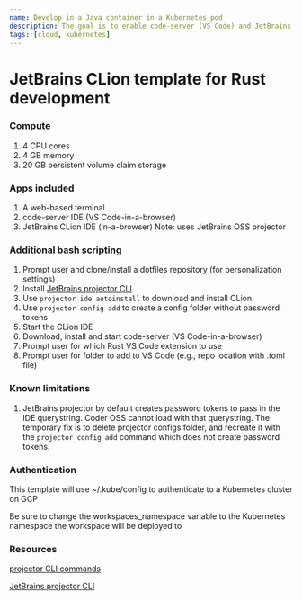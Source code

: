 ```yaml
---
name: Develop in a Java container in a Kubernetes pod
description: The goal is to enable code-server (VS Code) and JetBrains Projector CLion
tags: [cloud, kubernetes]
---
```


# JetBrains CLion template for Rust development

### Compute
1. 4 CPU cores
1. 4 GB memory
1. 20 GB persistent volume claim storage

### Apps included
1. A web-based terminal
1. code-server IDE (VS Code-in-a-browser)
1. JetBrains CLion IDE (in-a-browser) Note: uses JetBrains OSS projector

### Additional bash scripting
1. Prompt user and clone/install a dotfiles repository (for personalization settings)
1. Install [JetBrains projector CLI](https://github.com/JetBrains/projector-installer#Installation)
1. Use `projector ide autoinstall` to download and install CLion
1. Use `projector config add` to create a config folder without password tokens
1. Start the CLion IDE
1. Download, install and start code-server (VS Code-in-a-browser)
1. Prompt user for which Rust VS Code extension to use
1. Prompt user for folder to add to VS Code (e.g., repo location with .toml file)

### Known limitations
1. JetBrains projector by default creates password tokens to pass in the IDE querystring. Coder OSS cannot load with that querystring. The temporary fix is to delete projector configs folder, and recreate it with the `projector config add` command which does not create password tokens.

### Authentication

This template will use ~/.kube/config to authenticate to a Kubernetes cluster on GCP

Be sure to change the workspaces_namespace variable to the Kubernetes namespace the workspace will be deployed to

### Resources
[projector CLI commands](https://github.com/JetBrains/projector-installer/blob/master/COMMANDS.md)

[JetBrains projector CLI](https://github.com/JetBrains/projector-installer#Installation)